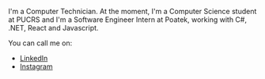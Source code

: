 
I'm a Computer Technician. 
At the moment, I'm a Computer Science student at PUCRS and I'm a Software Engineer Intern at Poatek, working with C#, .NET, React and Javascript. 

You can call me on: 
* [LinkedIn](doc:https://www.linkedin.com/in/morgana-weber-280295142/)
* [Instagram](www.instagram.com/_morgsweber/)

